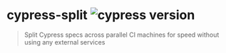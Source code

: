 # cypress-split ![cypress version](https://img.shields.io/badge/cypress-12.3.0-brightgreen)

> Split Cypress specs across parallel CI machines for speed
> without using any external services
